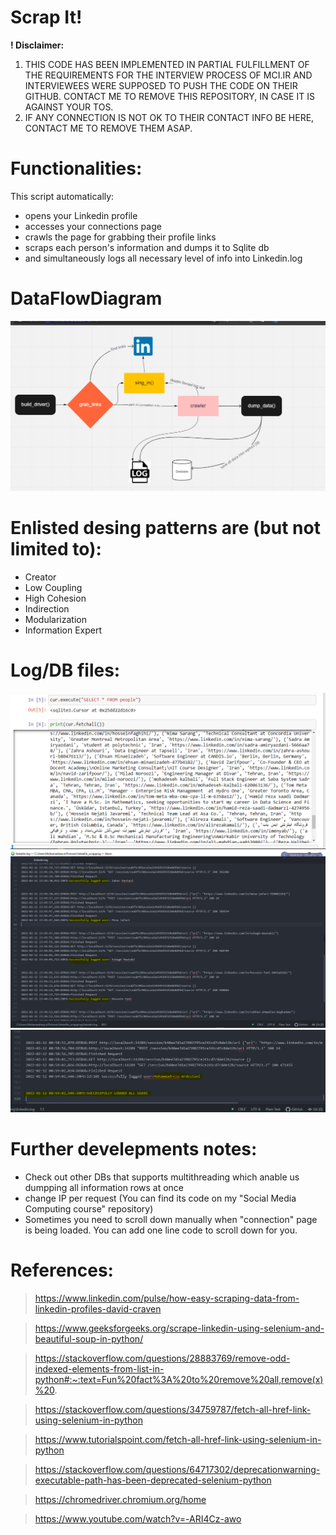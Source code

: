 
# Scrap It!

**! Disclaimer:**
1. THIS CODE HAS BEEN IMPLEMENTED IN PARTIAL FULFILLMENT OF THE REQUIREMENTS FOR THE INTERVIEW PROCESS OF MCI.IR  AND INTERVIEWEES WERE SUPPOSED TO PUSH THE CODE ON THEIR GITHUB. CONTACT ME TO REMOVE THIS REPOSITORY, IN CASE IT IS AGAINST YOUR TOS.
2.  IF ANY CONNECTION IS NOT OK TO THEIR CONTACT INFO BE HERE, CONTACT ME TO REMOVE THEM ASAP.

# Functionalities:

This script automatically:
+  opens your Linkedin profile
+  accesses your connections page
+  crawls the page for grabbing their profile links
+  scraps each person's information and dumps it to Sqlite db
+  and simultaneously logs all necessary level of info into Linkedin.log 


# DataFlowDiagram
![db](./pic/DFD.PNG?raw=true)


# Enlisted desing patterns are (but not limited to):
+ Creator
+ Low Coupling
+ High Cohesion 
+ Indirection
+ Modularization
+ Information Expert

# Log/DB files:
![db](./pic/db.PNG?raw=true)
![log](./pic/linkedinlog.PNG?raw=true)
![log2](./pic/linkedinlog2.PNG?raw=true)

# Further develepments notes:
+ Check out other DBs that supports multithreading which anable us dumpping all information rows at once
+ change IP per request (You can find its code on my "Social Media Computing course" repository)
+ Sometimes you need to scroll down manually when "connection" page is being loaded. You can add one line code to scroll down for you.


# References:
> https://www.linkedin.com/pulse/how-easy-scraping-data-from-linkedin-profiles-david-craven

> https://www.geeksforgeeks.org/scrape-linkedin-using-selenium-and-beautiful-soup-in-python/

> https://stackoverflow.com/questions/28883769/remove-odd-indexed-elements-from-list-in-python#:~:text=Fun%20fact%3A%20to%20remove%20all,remove(x)%20.

> https://stackoverflow.com/questions/34759787/fetch-all-href-link-using-selenium-in-python

> https://www.tutorialspoint.com/fetch-all-href-link-using-selenium-in-python

> https://stackoverflow.com/questions/64717302/deprecationwarning-executable-path-has-been-deprecated-selenium-python

> https://chromedriver.chromium.org/home

> https://www.youtube.com/watch?v=-ARI4Cz-awo
